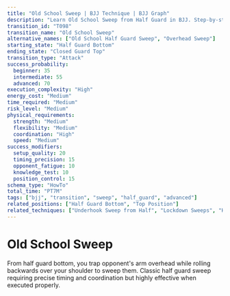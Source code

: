 ```yaml
---
title: "Old School Sweep | BJJ Technique | BJJ Graph"
description: "Learn Old School Sweep from Half Guard in BJJ. Step-by-step execution to top position. Success: Beginner 35%, Intermediate 55%, Advanced 70%."
transition_id: "T098"
transition_name: "Old School Sweep"
alternative_names: ["Old School Half Guard Sweep", "Overhead Sweep"]
starting_state: "Half Guard Bottom"
ending_state: "Closed Guard Top"
transition_type: "Attack"
success_probability:
  beginner: 35
  intermediate: 55
  advanced: 70
execution_complexity: "High"
energy_cost: "Medium"
time_required: "Medium"
risk_level: "Medium"
physical_requirements:
  strength: "Medium"
  flexibility: "Medium"
  coordination: "High"
  speed: "Medium"
success_modifiers:
  setup_quality: 20
  timing_precision: 15
  opponent_fatigue: 10
  knowledge_test: 10
  position_control: 15
schema_type: "HowTo"
total_time: "PT7M"
tags: ["bjj", "transition", "sweep", "half_guard", "advanced"]
related_positions: ["Half Guard Bottom", "Top Position"]
related_techniques: ["Underhook Sweep from Half", "Lockdown Sweeps", "Half Guard System"]
---
```


# Old School Sweep

From half guard bottom, you trap opponent's arm overhead while rolling backwards over your shoulder to sweep them. Classic half guard sweep requiring precise timing and coordination but highly effective when executed properly.
